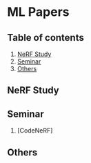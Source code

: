 # ML Papers
## Table of contents

1. [NeRF Study](#NeRF_Stury)
1. [Seminar](#Seminar)
1. [Others](#Others)

## NeRF Study

## Seminar
1. [CodeNeRF]

## Others
